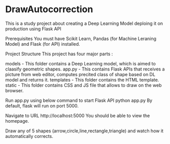 # DrawAutocorrection
This is a study project about creating a Deep Learning Model deploing it on production using Flask API

Prerequisites
You must have Scikit Learn, Pandas (for Machine Leraning Model) and Flask (for API) installed.

Project Structure
This project has four major parts :

models - This folder contains a Deep Learning model, which is aimed to claasify geometric shapes.
app.py - This contains Flask APIs that receives a picture from web editor, computes precited class of shape based on DL model and returns it.
templates - This folder contains the HTML template.
static - This folder contains CSS and JS file that allows to draw on the web browser.

Run app.py using below command to start Flask API
python app.py
By default, flask will run on port 5000.

Navigate to URL http://localhost:5000
You should be able to view the homepage.

Draw any of 5 shapes (arrow,circle,line,rectangle,triangle) and watch how it automatically corrects.

